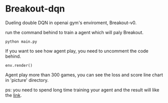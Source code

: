 # Breakout-dqn
Dueling double DQN in openai gym's enviroment, Breakout-v0.

run the command behind to train a agent which will paly Breakout.
```
python main.py
```
If you want to see how agent play, you need to uncomment the code behind.

```
env.render()
```

Agent play more than 300 games, you can see the loss and score line chart in 'picture' directory.

ps: you need to spend long time training your agent and the result will like the [link](https://www.youtube.com/watch?v=roE2-phUPn8&list=PLWLX2SCnm3Lv_MHeQ7leMjwgt2EHrr4SI&index=10).
